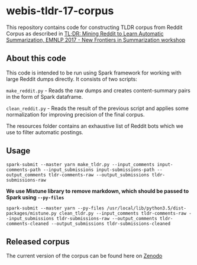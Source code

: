 # webis-tldr-17-corpus
This repository contains code for constructing TLDR corpus from Reddit Corpus as described in [TL;DR: Mining Reddit to Learn Automatic Summarization, EMNLP 2017 - New Frontiers in Summarization workshop](https://aclanthology.org/W17-4508)

## About this code

This code is intended to be run using Spark framework for working with large Reddit dumps directly. It consists of two scripts:

`make_reddit.py` - Reads the raw dumps and creates content-summary pairs in the form of Spark dataframe.

`clean_reddit.py` - Reads the result of the previous script and applies some normalization for improving precision of the final corpus.

The resources folder contains an exhaustive list of Reddit bots which we use to filter automatic postings.

## Usage

`spark-submit --master yarn make_tldr.py --input_comments input-comments-path --input_submissions input-submissions-path --output_comments tldr-comments-raw --output_submissions tldr-submissions-raw`

__We use Mistune library to remove markdown, which should be passed to Spark using `--py-files`__

`spark-submit --master yarn --py-files /usr/local/lib/python3.5/dist-packages/mistune.py clean_tldr.py --input_comments tldr-comments-raw --input_submissions tldr-submissions-raw --output_comments tldr-comments-cleaned --output_submissions tldr-submissions-cleaned`

## Released corpus

The current version of the corpus can be found here on [Zenodo](https://zenodo.org/record/1043504#.Wzt7PbhXryo)
